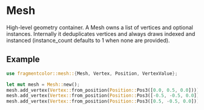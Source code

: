 # Mesh

High-level geometry container. A Mesh owns a list of vertices and optional instances.
Internally it deduplicates vertices and always draws indexed and instanced 
(instance_count defaults to 1 when none are provided).

## Example

```rust
use fragmentcolor::mesh::{Mesh, Vertex, Position, VertexValue};

let mut mesh = Mesh::new();
mesh.add_vertex(Vertex::from_position(Position::Pos3([0.0, 0.5, 0.0])));
mesh.add_vertex(Vertex::from_position(Position::Pos3([-0.5, -0.5, 0.0])));
mesh.add_vertex(Vertex::from_position(Position::Pos3([0.5, -0.5, 0.0])));
```
